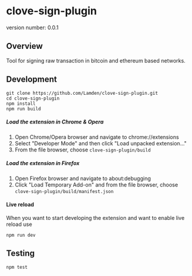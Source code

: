 # clove-sign-plugin

version number: 0.0.1

## Overview
Tool for signing raw transaction in bitcoin and ethereum based networks.


## Development
    git clone https://github.com/Lamden/clove-sign-plugin.git
    cd clove-sign-plugin
    npm install
    npm run build

##### Load the extension in Chrome & Opera
1. Open Chrome/Opera browser and navigate to chrome://extensions
2. Select "Developer Mode" and then click "Load unpacked extension..."
3. From the file browser, choose `clove-sign-plugin/build`


##### Load the extension in Firefox
1. Open Firefox browser and navigate to about:debugging
2. Click "Load Temporary Add-on" and from the file browser, choose `clove-sign-plugin/build/manifest.json`


#### Live reload
When you want to start developing the extension and want to enable live reload use

    npm run dev

## Testing

    npm test
